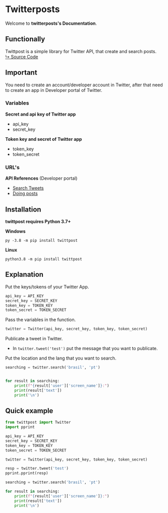 # Twitterposts 
Welcome to **twitterposts's Documentation**. 

## Functionally
Twittpost is a simple library for Twitter API, that create and search posts.<br>
<a href="https://github.com/vLeeH/twittpost/blob/main/twittpost/TwitterConnection.py">↳ Source Code</a>

## Important
You need to create an account/developer account in Twitter, after that need to create an app in Developer portal of Twitter.

### Variables 
**Secret and api key of Twitter app**
- api_key 
- secret_key 

**Token key and secret of Twitter app**
- token_key 
- token_secret 

### URL's
**API References** (Developer portal)
- <a href="https://developer.twitter.com/en/docs/twitter-api/v1/tweets/search/api-reference/get-search-tweets">Search Tweets</a>
- <a href="https://developer.twitter.com/en/docs/twitter-api/v1/tweets/post-and-engage/api-reference/post-statuses-update">Doing posts</a>


## Installation
**twittpost requires Python 3.7+**

**Windows**
```
py -3.8 -m pip install twittpost
```

**Linux**
```
python3.8 -m pip install twittpost
```

## Explanation
Put the keys/tokens of your Twitter App.
```python
api_key = API_KEY
secret_key = SECRET_KEY
token_key = TOKEN_KEY
token_secret = TOKEN_SECRET
```


Pass the variables in the function.
```python
twitter = Twitter(api_key, secret_key, token_key, token_secret)
```


Publicate a tweet in Twitter.
- In `twitter.tweet('test')` put the message that you want to publicate.


Put the location and the lang that you want to search.
```python
searching = twitter.search('brasil', 'pt')


for result in searching:
    print(f"{result['user']['screen_name']}:")
    print(result['text'])
    print('\n')
```

## Quick example
```python
from twittpost import Twitter
import pprint

api_key = API_KEY
secret_key = SECRET_KEY
token_key = TOKEN_KEY
token_secret = TOKEN_SECRET

twitter = Twitter(api_key, secret_key, token_key, token_secret)

resp = twitter.tweet('test')
pprint.pprint(resp)

searching = twitter.search('brasil', 'pt')

for result in searching:
    print(f"{result['user']['screen_name']}:")
    print(result['text'])
    print('\n')
```



